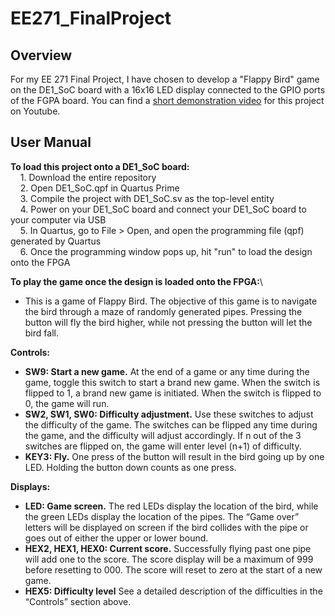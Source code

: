 # EE271_FinalProject

## Overview
For my EE 271 Final Project, I have chosen to develop a "Flappy Bird" game on the DE1_SoC board with a 16x16 LED 
display connected to the GPIO ports of the FGPA board. You can find a [short demonstration video](https://www.youtube.com/watch?v=W0x5fYx-F6s)
for this project on Youtube.

## User Manual
**To load this project onto a DE1_SoC board:**\
&nbsp;&nbsp;&nbsp;&nbsp;1. Download the entire repository\
&nbsp;&nbsp;&nbsp;&nbsp;2. Open DE1_SoC.qpf in Quartus Prime\
&nbsp;&nbsp;&nbsp;&nbsp;3. Compile the project with DE1_SoC.sv as the top-level entity\
&nbsp;&nbsp;&nbsp;&nbsp;4. Power on your DE1_SoC board and connect your DE1_SoC board to your computer via USB\
&nbsp;&nbsp;&nbsp;&nbsp;5. In Quartus, go to File > Open, and open the programming file (qpf) generated by Quartus\
&nbsp;&nbsp;&nbsp;&nbsp;6. Once the programming window pops up, hit "run" to load the design onto the FPGA

**To play the game once the design is loaded onto the FPGA:**\
- This is a game of Flappy Bird. The objective of this game is to navigate the bird
through a maze of randomly generated pipes. Pressing the button will fly the bird higher, while not pressing the button will let the bird fall.

**Controls:**
- **SW9: Start a new game.** At the end of a game or any time during the game, toggle this switch
to start a brand new game. When the switch is flipped to 1, a brand new game is initiated. When the switch is flipped to 0, the game will run.
- **SW2, SW1, SW0: Difficulty adjustment.** Use these switches to adjust the difficulty of the game. The switches
can be flipped any time during the game, and the difficulty will adjust accordingly. If n out of the 3 switches are flipped on, the game will enter level (n+1) of difficulty.
- **KEY3: Fly.** One press of the button will result in the bird going up by one LED. Holding the button down counts as one press.

**Displays:**
- **LED: Game screen.** The red LEDs display the location of the bird, while the green LEDs
display the location of the pipes. The “Game over” letters will be displayed on screen if the bird
collides with the pipe or goes out of either the upper or lower bound.
- **HEX2, HEX1, HEX0: Current score.** Successfully flying past one pipe will add one to the score. The score display will be a maximum of 999 before resetting to 000. The score will reset to zero at the start of a new game.
- **HEX5: Difficulty level** See a detailed description of the difficulties in the “Controls” section above.
